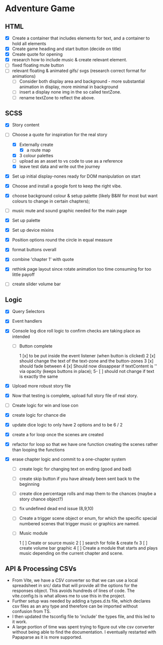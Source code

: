 # Adventure Game

## HTML

- [x] Create a container that includes elements for text, and a container to hold all elements
- [x] Create game heading and start button (decide on title)
- [x] Create quote for opening
- [x] research how to include music & create relevant element.
- [ ] fixed floating mute button
- [ ] relevant floating & animated gifs/ svgs (research correct format for animations)
  - [ ] Consider both display area and background - more substantial animation in display, more minimal in background
  - [ ] insert a display none img in the so called textZone.
  - [ ] rename textZone to reflect the above.

## SCSS

- [x] Story content
- [ ] Choose a quote for inspiration for the real story

  - [x] Externally create
    - [x] a route map
  - [x] 3 colour palettes
  - [ ] upload as an asset to vs code to use as a reference
  - [x] leave test data and write out the journey

- [x] Set up initial display-nones ready for DOM manipulation on start
- [x] Choose and install a google font to keep the right vibe.
- [x] choose background colour & setup palette (likely B&W for most but want colours to change in certain chapters);
- [ ] music mute and sound graphic needed for the main page
- [x] Set up palette
- [x] Set up device mixins
- [x] Position options round the circle in equal measure
- [x] format buttons overall
- [x] combine 'chapter 1' with quote
- [x] rethink page layout since rotate animation too time consuming for too little payoff
- [ ] create slider volume bar

## Logic

- [x] Query Selectors
- [x] Event handlers
- [x] Console log dice roll logic to confirm checks are taking place
      as intended

  - [ ] Button complete

    1 [x] to be put inside the event listener (when button is clicked)
    2 [x] should change the text of the text-zone and the button-zones
    3 [x] should fade between
    4 [x] Should now dissappear if textContent is '' via opacity (keeps buttons in place);
    5- [ ] should not change if text is exactly the same

- [x] Upload more robust story file
- [x] Now that testing is complete, upload full story file of real story.
- [ ] Create logic for win and lose con
- [x] create logic for chance die
- [x] update dice logic to only have 2 options and to be 6 / 2
- [x] create a for loop once the scenes are created
- [x] refactor for loop so that we have one function creating the scenes rather than looping the functions
- [x] erase chapter logic and commit to a one-chapter system

  - [ ] create logic for changing text on ending (good and bad)
  - [ ] create skip button if you have already been sent back to the beginning
  - [ ] create dice percentage rolls and map them to the chances (maybe a story chance object?)
  - [ ] fix undefined dead end issue (8,9,10)
  - [ ] Create a trigger scene object or enum, for which the specific special numbered scenes that trigger music or graphics are named.

  - [ ] Music module

    1 [ ] Create or source music
    2 [ ] search for folie & create fx
    3 [ ] create volume bar graphic
    4 [ ] Create a module that starts and plays music depending on the current chapter and scene.

## API & Processing CSVs

- From Vite, we have a CSV converter so that we can use a local spreadsheet in src/ data that will provide all the options for the responses object. This avoids hundreds of lines of code.
  The vite.config.ts is what allows me to use this in the project.
- Further setup was needed by adding a types.d.ts file, which declares csv files as an any type and therefore can be imported without confusion from TS.
- I then updated the tsconfig file to 'include' the types file, and this led to it work.
- A large portion of time was spent trying to figure out vite csv converter without being able to find the documentation. I eventually restarted with Papaparse as it is more supported.
